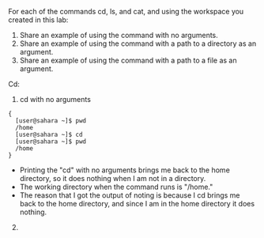 For each of the commands cd, ls, and cat, and using the workspace you created in this lab:
1. Share an example of using the command with no arguments.
2. Share an example of using the command with a path to a directory as an argument.
3. Share an example of using the command with a path to a file as an argument.

Cd:
1. cd with no arguments
```
{
  [user@sahara ~]$ pwd
  /home
  [user@sahara ~]$ cd
  [user@sahara ~]$ pwd
  /home
}
```
- Printing the "cd" with no arguments brings me back to the home directory, so it does nothing when I am not in a directory. 
- The working directory when the command runs is "/home."
- The reason that I got the output of noting is because I cd brings me back to the home directory, and since I am in the home directory it does nothing. 
2. 
